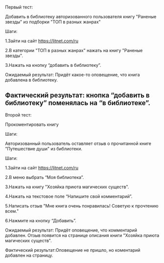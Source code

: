 Первый тест:

Добавить в библиотеку авторизованного пользователя книгу "Раненые звезды" из подборки "ТОП в разных жанрах"

Шаги:

1.Зайти на сайт https://litnet.com/ru

2.В категории "ТОП в разных жанрах" нажать на книгу "Раненые звезды".

3.Нажать на кнопку “добавить в библиотеку”.

Ожидаемый результат: Придёт какое-то оповещение, что книга добавлена в библиотеку.

Фактический результат: кнопка “добавить в библиотеку” поменялась на “в библиотеке”.
----------------------------------------

Второй тест:

Прокоментировать книгу 

Шаги:

Авторизованный пользователь оставляет отзыв о прочитанной книге "Путешествие души" из библиотеки.

Шаги:

1.Зайти на сайт https://litnet.com/ru

2.В меню выбрать “Моя библиотека”.

3.Нажать на книгу "Хозяйка приюта магических существ".

4.Нажать на текстовое поле “Напишите свой комментарий”.

5.Написать отзыв "Мне книга очень понравилась! Советую к прочтению всем."

6.Нажмите на кнопку “Добавить”.

Ожидаемый результат: Придёт оповещение, что комментарий добавлен. Отзыв появится на странице описания книги "Хозяйка приюта магических существ".

Фактический результат:Оповещение не пришло, но коментарий добавлен на страницу.